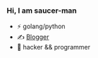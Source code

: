 ### Hi, I am saucer-man

- ⚡ golang/python
- ✍️ [Blogger](https://saucer-man.com/)
- 🔭 hacker && programmer
